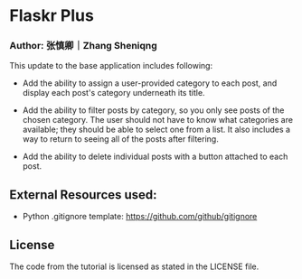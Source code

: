 # Flaskr Plus

### Author: 张慎卿｜Zhang Sheniqng

This update to the base application includes following: 

- Add the ability to assign a user-provided category to each post, and display each post's category underneath its title.  

- Add the ability to filter posts by category, so you only see posts of the chosen category.  The user should not have to know what categories are available; they should be able to select one from a list. It also includes a way to return to seeing all of the posts after filtering.

- Add the ability to delete individual posts with a button attached to each post.

## External Resources used:

- Python .gitignore template: https://github.com/github/gitignore

## License

The code from the tutorial is licensed as stated in the LICENSE file.